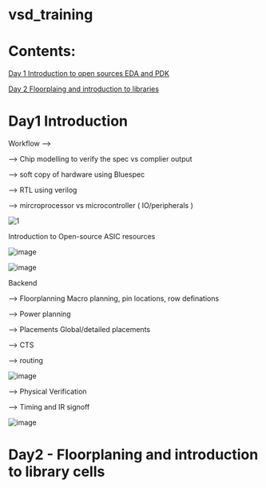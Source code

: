 # vsd_training

# Contents:

[Day 1 Introduction to open sources EDA and PDK](https://github.com/bansalharshul1/vsd_training/edit/main/README.md#day1-introduction)

[Day 2 Floorplaing and introduction to libraries](https://github.com/bansalharshul1/vsd_training/edit/main/README.md#day2---floorplaning-and-introduction-to-library-cells) 


# Day1 Introduction 

Workflow -->

  --> Chip modelling to verify the spec vs complier output

  --> soft copy of hardware using Bluespec
  
  --> RTL using verilog

  --> mircroprocessor vs microcontroller ( IO/peripherals ) 
  

![1](https://github.com/user-attachments/assets/df24ac76-881a-4c5a-b0c1-0a73ce7d3e55)

Introduction to Open-source ASIC resources

![image](https://github.com/user-attachments/assets/99641a2e-b6a3-4f1f-b0ce-5ab71e8d00ea)

![image](https://github.com/user-attachments/assets/cb847228-cf27-4699-9d25-1a1992bc25cc)



Backend

--> Floorplanning Macro planning, pin locations, row definations

--> Power planning  

--> Placements   Global/detailed placements

--> CTS 

--> routing

![image](https://github.com/user-attachments/assets/3e3e364c-1714-4e43-b2c6-30e07cb4f650)


-->  Physical Verification 

--> Timing and IR signoff

![image](https://github.com/user-attachments/assets/33eeb813-4565-4c0e-a60d-0b50a7da9838)


# Day2 - Floorplaning and introduction to library cells


















